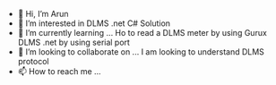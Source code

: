 - 👋 Hi, I’m Arun
- 👀 I’m interested in DLMS .net C# Solution 
- 🌱 I’m currently learning ... Ho to read a DLMS meter by using Gurux DLMS .net  by using serial port
- 💞️ I’m looking to collaborate on ... I am looking to understand DLMS protocol
- 📫 How to reach me ...

<!---
anu122504/anu122504 is a ✨ special ✨ repository because its `README.md` (this file) appears on your GitHub profile.
You can click the Preview link to take a look at your changes.
--->
